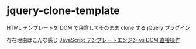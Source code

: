 jquery-clone-template
=====================

HTML テンプレートを DOM で用意してそのまま clone する jQuery プラグイン

存在理由はこんな感じ
[JavaScript テンプレートエンジン vs DOM 直接操作](https://gist.github.com/froop/5492623)
